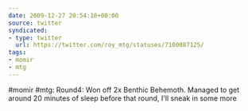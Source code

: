 ```yaml
---
date: 2009-12-27 20:54:10+00:00
source: twitter
syndicated:
- type: twitter
  url: https://twitter.com/roy_mtg/statuses/7100087125/
tags:
- momir
- mtg
---
```


#momir #mtg: Round4: Won off 2x Benthic Behemoth. Managed to get around 20 minutes of sleep before that round, I'll sneak in some more